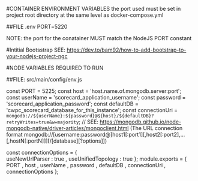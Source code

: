 #CONTAINER ENVIRONMENT VARIABLES 
the port used must be set in project root directory  at the same level as docker-compose.yml

##FILE .env
PORT=5220

NOTE: the port for the conatainer MUST match the NodeJS  PORT constant


#Intitial Bootsstrap 
SEE: https://dev.to/bam92/how-to-add-bootstrap-to-your-nodejs-project-ngc

#NODE VARIABLES REQUIRED TO RUN 

##FILE: src/main/config/env.js

const PORT = 5225;
const host = 'host.name.of.mongodb.server:port';
const userName = 'scorecard_application_username';
const password = 'scorecard_application_password';
const defaultDB = 'cwpc_scorecard_database_for_this_instance';
const connectionUri = `mongodb://${userName}:${password}@${host}/${defaultDB}?retryWrites=true&w=majority`;  // SEE: https://mongodb.github.io/node-mongodb-native/driver-articles/mongoclient.html  (The URL connection format mongodb://[username:password@]host1[:port1][,host2[:port2],...[,hostN[:portN]]][/[database][?options]])

const connectionOptions = {  
    useNewUrlParser : true
,   useUnifiedTopology : true
};
module.exports = {
    PORT
,   host
,   userName
,   password
,   defaultDB
,   connectionUri
,   connectionOptions
};
